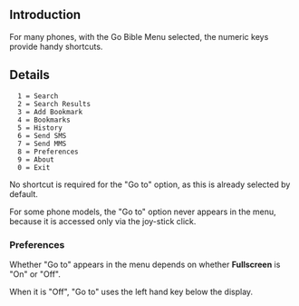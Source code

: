 ## Introduction ##

For many phones, with the Go Bible Menu selected, the numeric keys provide handy shortcuts.

## Details ##
```
  1 = Search
  2 = Search Results 
  3 = Add Bookmark 
  4 = Bookmarks 
  5 = History 
  6 = Send SMS 
  7 = Send MMS 
  8 = Preferences 
  9 = About 
  0 = Exit 
```

No shortcut is required for the "Go to" option, as this is already selected by default.

For some phone models, the "Go to" option never appears in the menu, because it is accessed only via the joy-stick click.

### Preferences ###
Whether "Go to" appears in the menu depends on whether **Fullscreen** is "On" or "Off".

When it is "Off", "Go to" uses the left hand key below the display.